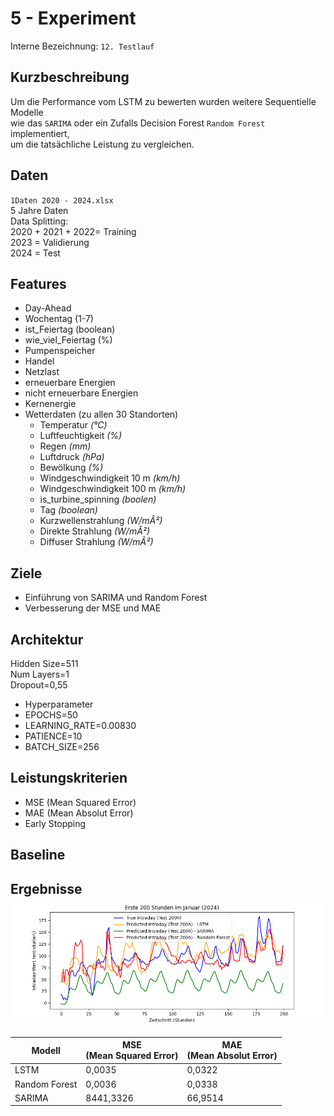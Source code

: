 # <h1> 5 - Experiment
Interne Bezeichnung: `12. Testlauf`

#### <h2> Kurzbeschreibung 
Um die Performance vom LSTM zu bewerten wurden weitere Sequentielle Modelle <br>
wie das `SARIMA` oder ein Zufalls Decision Forest `Random Forest` implementiert, <br>
um die tatsächliche Leistung zu vergleichen.


#### <h2> Daten

`1Daten 2020 - 2024.xlsx` <br>
5 Jahre Daten <br>
Data Splitting: <br>
2020 + 2021 + 2022= Training <br>
2023 = Validierung <br>
2024 = Test
#### <h2> Features 
- Day-Ahead
- Wochentag (1-7)
- ist_Feiertag (boolean)
- wie_viel_Feiertag (%)
- Pumpenspeicher
- Handel
- Netzlast
- erneuerbare Energien
- nicht erneuerbare Energien
- Kernenergie 
- Wetterdaten (zu allen 30 Standorten)
  - Temperatur _(°C)_
  - Luftfeuchtigkeit _(%)_
  - Regen _(mm)_
  - Luftdruck _(hPa)_
  - Bewölkung _(%)_
  - Windgeschwindigkeit 10 m _(km/h)_
  - Windgeschwindigkeit 100 m _(km/h)_
  - is_turbine_spinning _(boolen)_
  - Tag _(boolean)_
  - Kurzwellenstrahlung _(W/mÂ²)_
  - Direkte Strahlung _(W/mÂ²)_
  - Diffuser Strahlung _(W/mÂ²)_
#### <h2> Ziele
- Einführung von SARIMA und Random Forest
- Verbesserung der MSE und MAE

#### <h2> Architektur
Hidden Size=511 <br> Num Layers=1 <br> Dropout=0,55 <br>
- Hyperparameter 
- EPOCHS=50 <br>
- LEARNING_RATE=0.00830 
- PATIENCE=10
- BATCH_SIZE=256

#### <h2> Leistungskriterien
- MSE (Mean Squared Error) <br>  
- MAE (Mean Absolut Error) <br> 
- Early Stopping
#### <h2> Baseline
#### <h2> Ergebnisse![result.png](result.png)
| **Modell**    | MSE <br>(Mean Squared Error) | MAE <br> (Mean Absolut Error) |
|---------------|------------------------------|-------------------------------|
| LSTM          | 0,0035                       | 0,0322                        |
| Random Forest | 0,0036                       | 0,0338                        |
| SARIMA        | 8441,3326                    | 66,9514                       |


